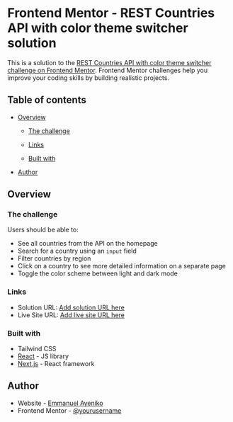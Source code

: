 # Frontend Mentor - REST Countries API with color theme switcher solution

This is a solution to the [REST Countries API with color theme switcher challenge on Frontend Mentor](https://www.frontendmentor.io/challenges/rest-countries-api-with-color-theme-switcher-5cacc469fec04111f7b848ca). Frontend Mentor challenges help you improve your coding skills by building realistic projects.

## Table of contents

- [Overview](#overview)

  - [The challenge](#the-challenge)

  - [Links](#links)

  - [Built with](#built-with)

- [Author](#author)

## Overview

### The challenge

Users should be able to:

- See all countries from the API on the homepage
- Search for a country using an `input` field
- Filter countries by region
- Click on a country to see more detailed information on a separate page
- Toggle the color scheme between light and dark mode

### Links

- Solution URL: [Add solution URL here](https://github.com/NIKO-DEV06/REST-Countries)
- Live Site URL: [Add live site URL here](https://rest-countries-niko.vercel.app/)

### Built with

- Tailwind CSS
- [React](https://reactjs.org/) - JS library
- [Next.js](https://nextjs.org/) - React framework

## Author

- Website - [Emmanuel Ayeniko](https://emmanuelayeniko.netlify.app/)
- Frontend Mentor - [@yourusername](https://www.frontendmentor.io/profile/NIKO-DEV06)
